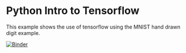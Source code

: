 # Python Intro to Tensorflow

This example shows the use of tensorflow using the MNIST hand drawn digit example.

[![Binder](https://mybinder.org/badge_logo.svg)](https://mybinder.org/v2/gh/TempestaZ93/tensorflow-jupy/master?filepath=tensorflow-jupy.ipynb)
